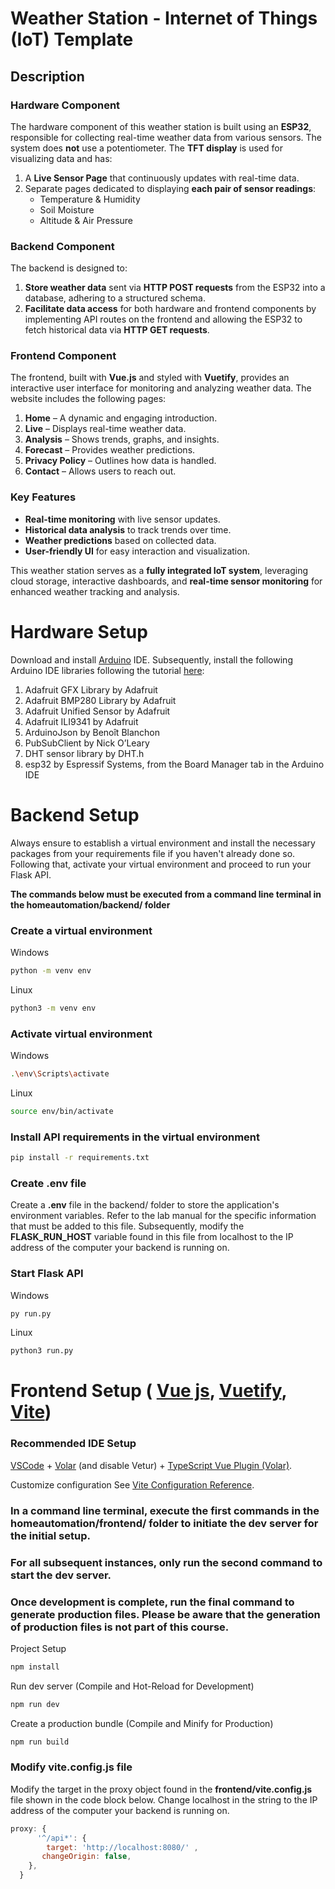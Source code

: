 # Weather Station - Internet of Things (IoT) Template

## Description

### **Hardware Component**
The hardware component of this weather station is built using an **ESP32**, responsible for collecting real-time weather data from various sensors. The system does **not** use a potentiometer. The **TFT display** is used for visualizing data and has:
1. A **Live Sensor Page** that continuously updates with real-time data.
2. Separate pages dedicated to displaying **each pair of sensor readings**:
   - Temperature & Humidity
   - Soil Moisture
   - Altitude & Air Pressure

### **Backend Component**
The backend is designed to:
1. **Store weather data** sent via **HTTP POST requests** from the ESP32 into a database, adhering to a structured schema.
2. **Facilitate data access** for both hardware and frontend components by implementing API routes on the frontend and allowing the ESP32 to fetch historical data via **HTTP GET requests**.

### **Frontend Component**
The frontend, built with **Vue.js** and styled with **Vuetify**, provides an interactive user interface for monitoring and analyzing weather data. The website includes the following pages:
1. **Home** – A dynamic and engaging introduction.
2. **Live** – Displays real-time weather data.
3. **Analysis** – Shows trends, graphs, and insights.
4. **Forecast** – Provides weather predictions.
5. **Privacy Policy** – Outlines how data is handled.
6. **Contact** – Allows users to reach out.

### **Key Features**
- **Real-time monitoring** with live sensor updates.
- **Historical data analysis** to track trends over time.
- **Weather predictions** based on collected data.
- **User-friendly UI** for easy interaction and visualization.

This weather station serves as a **fully integrated IoT system**, leveraging cloud storage, interactive dashboards, and **real-time sensor monitoring** for enhanced weather tracking and analysis.

# Hardware Setup
Download and install [Arduino](https://www.arduino.cc/en/software) IDE. Subsequently, install the following Arduino IDE libraries following the tutorial [here](https://support.arduino.cc/hc/en-us/articles/5145457742236-Add-libraries-to-Arduino-IDE):
1. Adafruit GFX Library by Adafruit
2. Adafruit BMP280 Library by Adafruit
3. Adafruit Unified Sensor by Adafruit
4. Adafruit ILI9341 by Adafruit
5. ArduinoJson by Benoît Blanchon
6. PubSubClient by Nick O’Leary
7. DHT sensor library by DHT.h
8. esp32 by Espressif Systems, from the Board Manager tab in the Arduino IDE



# Backend Setup
Always ensure to establish a virtual environment and install the necessary packages from your requirements file if you haven't already done so. Following that, activate your virtual environment and proceed to run your Flask API.

**The commands below must be executed from a command line terminal in the homeautomation/backend/ folder**
### Create a virtual environment

Windows 
```sh
python -m venv env  
```
Linux
```sh
python3 -m venv env  
```
### Activate virtual environment
Windows
```sh
.\env\Scripts\activate 
```
Linux
```sh
source env/bin/activate
```
### Install API requirements in the virtual environment
```sh
pip install -r requirements.txt 
```
### Create **.env** file
Create a **.env** file in the backend/ folder to store the application's environment variables. 
Refer to the lab manual for the specific information that must be added to this file. Subsequently, modify the **FLASK_RUN_HOST** variable found in this file from localhost to the IP address of the computer your backend is running on.

### Start Flask API
Windows
```sh
py run.py 
```
Linux
```sh
python3 run.py
```
# Frontend Setup ( [Vue js](https://vuejs.org/), [Vuetify](https://vuetifyjs.com/en/components/all/), [Vite](https://vitejs.dev/))
### Recommended IDE Setup
[VSCode](https://code.visualstudio.com/) + [Volar](https://marketplace.visualstudio.com/items?itemName=johnsoncodehk.volar) (and disable Vetur) + [TypeScript Vue Plugin (Volar)](https://marketplace.visualstudio.com/items?itemName=johnsoncodehk.vscode-typescript-vue-plugin).

Customize configuration
See [Vite Configuration Reference](https://vitejs.dev/config/).


### In a command line terminal, execute the first commands in the homeautomation/frontend/ folder to initiate the dev server for the initial setup. 
### For all subsequent instances, only run the second command to start the dev server.
### Once development is complete, run the final command to generate production files. Please be aware that the generation of production files is not part of this course.

Project Setup
```sh
npm install
```

Run dev server (Compile and Hot-Reload for Development)
```sh
npm run dev
```

Create a production bundle (Compile and Minify for Production)
```sh
npm run build
```
### Modify **vite.config.js** file
Modify the target in the proxy object found in the **frontend/vite.config.js** file shown in the code block below. Change localhost in the string to the IP address of the computer your backend is running on.
```js
proxy: {
      '^/api*': { 
        target: 'http://localhost:8080/' ,
       changeOrigin: false,
    },   
  }

```
